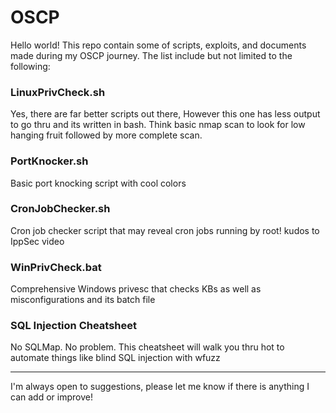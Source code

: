 # OSCP 
   
Hello world! This repo contain some of scripts, exploits, and documents made during my OSCP journey. The list include but not limited to the following:

### LinuxPrivCheck.sh
Yes, there are far better scripts out there, However this one has less output to go thru and its written in bash. Think basic nmap scan to look for low hanging fruit followed by more complete scan.

### PortKnocker.sh
Basic port knocking script with cool colors

### CronJobChecker.sh
Cron job checker script that may reveal cron jobs running by root! kudos to IppSec video

### WinPrivCheck.bat
Comprehensive Windows privesc that checks KBs as well as misconfigurations and its batch file

### SQL Injection Cheatsheet
No SQLMap. No problem. This cheatsheet will walk you thru hot to automate things like blind SQL injection with wfuzz


-------------------------------------------------------------------------------------------------------------

I'm always open to suggestions, please let me know if there is anything I can add or improve!
